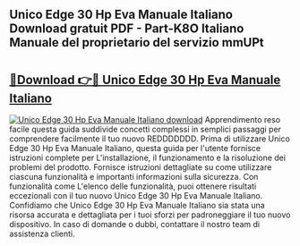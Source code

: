 ## Unico Edge 30 Hp Eva Manuale Italiano Download gratuit PDF - Part-K8O Italiano Manuale del proprietario del servizio mmUPt

# <h2><a href="http://dfgrgp.blite.top/?on=Unico+Edge+30+Hp+Eva+Manuale+Italiano">🔗Download 👉🔴 Unico Edge 30 Hp Eva Manuale Italiano</a></h2>

[![Unico Edge 30 Hp Eva Manuale Italiano download](https://i.imgur.com/lujVjoI.png)](http://dfgrgp.blite.top/?on=Unico+Edge+30+Hp+Eva+Manuale+Italiano)
Apprendimento reso facile questa guida suddivide concetti complessi in semplici passaggi per comprendere facilmente il tuo nuovo REDDDDDDD. Prima di utilizzare Unico Edge 30 Hp Eva Manuale Italiano, questa guida per l'utente fornisce istruzioni complete per L'installazione, il funzionamento e la risoluzione dei problemi del prodotto. Fornisce istruzioni dettagliate su come utilizzare ciascuna funzionalità e importanti informazioni sulla sicurezza. Con funzionalità come L'elenco delle funzionalità, puoi ottenere risultati eccezionali con il tuo nuovo Unico Edge 30 Hp Eva Manuale Italiano. Confidiamo che Unico Edge 30 Hp Eva Manuale Italiano sia stata una risorsa accurata e dettagliata per i tuoi sforzi per padroneggiare il tuo nuovo dispositivo. In caso di domande o dubbi, contattare il nostro team di assistenza clienti.

